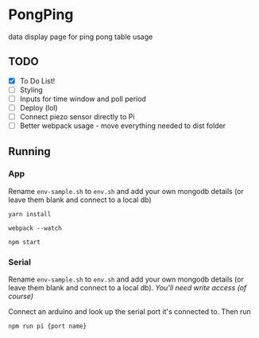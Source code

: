 # PongPing
 data display page for ping pong table usage
 
 ## TODO 
 - [x] To Do List! 
 - [ ] Styling
 - [ ] Inputs for time window and poll period
 - [ ] Deploy (lol)
 - [ ] Connect piezo sensor directly to Pi
 - [ ] Better webpack usage - move everything needed to dist folder
 
 ## Running
 
 ### App
 
 Rename `env-sample.sh` to `env.sh` and add your own mongodb details (or leave them blank and connect to a local db)
 
 `yarn install`
 
 `webpack --watch`
 
 `npm start`
 
 ### Serial
 
 Rename `env-sample.sh` to `env.sh` and add your own mongodb details (or leave them blank and connect to a local db). _You'll need write access (of course)_
 
 Connect an arduino and look up the serial port it's connected to. Then run
 
 `npm run pi {port name}`